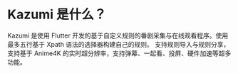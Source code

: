 # Kazumi 是什么？

Kazumi 是使用 Flutter 开发的基于自定义规则的番剧采集与在线观看程序。使用最多五行基于 Xpath 语法的选择器构建自己的规则。
支持规则导入与规则分享，支持基于 Anime4K 的实时超分辨率，支持弹幕、一起看、投屏、硬件加速等超多功能。
